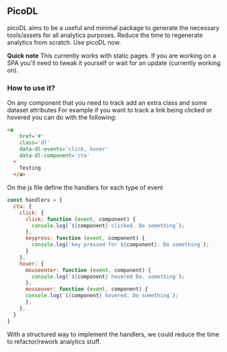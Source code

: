 ## PicoDL

picoDL aims to be a useful and minimal package to generate the necessary tools/assets for all analytics purposes. 
Reduce the time to regenerate analytics from scratch. Use picoDL now. 

**Quick note**
This currently works with static pages. If you are working on a SPA you'll need to tweak it yourself or wait for an update (currently working on).


### How to use it?

On any component that you need to track add an extra class and some dataset attributes
For example if you want to track a link being clicked or hovered you can do with the following:

```html
<a 
    href='#' 
    class='dl' 
    data-dl-events='click, hover'
    data-dl-component='cta'
  >
    Testing
  </a>
```
  
On the js file define the handlers for each type of event

```javascript
const handlers = {
  cta: {
    click: { 
      click: function (event, component) {
        console.log(`${component} clicked. Do something`);
      },
      keypress: function (event, component) {
        console.log(`key pressed for ${component}. Do something`);
      }
    },
    hover: {
      mouseenter: function (event, component) {
        console.log(`${component} hovered Do. something`);
      },
      mouseover: function (event, component) {
      console.log(`${component} hovered. Do something`);
      },
    },
  }
}
```

With a structured way to implement the handlers, we could reduce the time to refactor/rework analytics stuff. 

